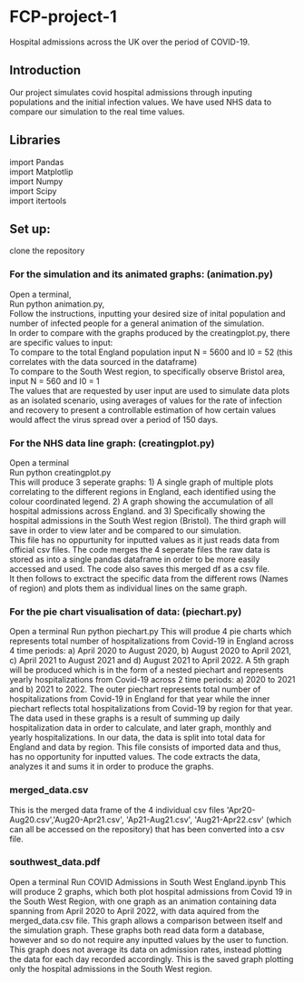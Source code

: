 # FCP-project-1
Hospital admissions across the UK over the period of COVID-19. 

## Introduction
Our project simulates covid hospital admissions through inputing populations and the initial infection values. We have used NHS data to compare our simulation to the real time values.

## Libraries
import Pandas <br />
import Matplotlip <br />
import Numpy <br />
import Scipy <br />
import itertools <br />

## Set up:
clone the repository

### For the simulation and its animated graphs: (animation.py)
Open a terminal, <br />
Run python animation.py, <br />
Follow the instructions, inputting your desired size of inital population and number of infected people for a general animation of the simulation. <br />
In order to compare with the graphs produced by the creatingplot.py, there are specific values to input: <br />
To compare to the total England population input N = 5600 and I0 = 52 (this correlates with the data sourced in the dataframe) <br />
To compare to the South West region, to specifically observe Bristol area, input N = 560 and I0 = 1 <br />
The values that are requested by user input are used to simulate data plots as an isolated scenario, using averages of values for the rate of infection and recovery to present a controllable estimation of how certain values would affect the virus spread over a period of 150 days.

### For the NHS data line graph: (creatingplot.py)
Open a terminal <br />
Run python creatingplot.py <br />
This will produce 3 seperate graphs: 1) A single graph of multiple plots correlating to the different regions in England, each identified using the colour coordinated legend. 2) A graph showing the accumulation of all hospital admissions across England. and 3) Specifically showing the hospital admissions in the South West region (Bristol). The third graph will save in order to view later and be compared to our simulation. <br />
This file has no oppurtunity for inputted values as it just reads data from official csv files. The code merges the 4 seperate files the raw data is stored as into a single pandas dataframe in order to be more easily accessed and used. The code also saves this merged df as a csv file. <br /> 
It then follows to exctract the specific data from the different rows (Names of region) and plots them as individual lines on the same graph. 

### For the pie chart visualisation of data: (piechart.py)
Open a terminal
Run python piechart.py
This will produe 4 pie charts which represents total number of hospitalizations from Covid-19 in England across 4 time periods: a) April 2020 to August 2020, b) August 2020 to April 2021, c) April 2021 to August 2021 and d) August 2021 to April 2022.
A 5th graph will be produced which is in the form of a nested piechart and represents yearly hospitalizations from Covid-19 across 2 time periods: a) 2020 to 2021 and b) 2021 to 2022. The outer piechart represents total number of hospitalizations from Covid-19 in England for that year while the inner piechart reflects total hospitalizations from Covid-19 by region for that year.
The data used in these graphs is a result of summing up daily hospitalization data in order to calculate, and later graph, monthly and yearly hospitalizations. In our data, the data is split into total data for England and data by region.
This file consists of imported data and thus, has no opportunity for inputted values. The code extracts the data, analyzes it and sums it in order to produce the graphs.

### merged_data.csv
This is the merged data frame of the 4 individual csv files 'Apr20-Aug20.csv','Aug20-Apr21.csv', 'Ap21-Aug21.csv', 'Aug21-Apr22.csv' (which can all be accessed on the repository) that has been converted into a csv file. 

### southwest_data.pdf
Open a terminal 
Run COVID Admissions in South West England.ipynb
This will produce 2 graphs, which both plot hospital admissions from Covid 19 in the South West Region, with one graph as an animation containing data spanning from April 2020 to April 2022, with data aquired from the merged_data.csv file. This graph allows a comparison between itself and the simulation graph. These graphs both read data form a database, however and so do not require any inputted values by the user to function. This graph does not average its data on admission rates, instead plotting the data for each day recorded accordingly. 
This is the saved graph plotting only the hospital admissions in the South West region. 
